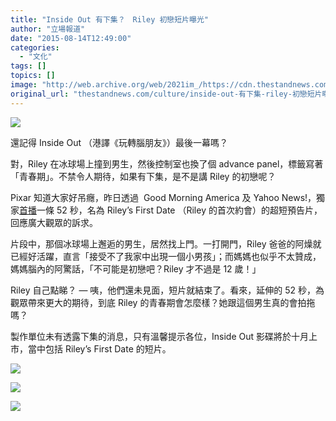 ```yaml
---
title: "Inside Out 有下集？　Riley 初戀短片曝光"
author: "立場報道"
date: "2015-08-14T12:49:00"
categories:
  - "文化"
tags: []
topics: []
image: "http://web.archive.org/web/2021im_/https://cdn.thestandnews.com/media/photos/cache/Screen20Shot202015-08-1420at201.01.5120PM_HfRwZ_1200x0.png"
original_url: "thestandnews.com/culture/inside-out-有下集-riley-初戀短片曝光"
---
```

![](http://web.archive.org/web/2021im_/https://cdn.thestandnews.com/media/photos/cache/Screen20Shot202015-08-1420at201.01.5120PM_HfRwZ_1200x0.png)

還記得 Inside Out （港譯《玩轉腦朋友》）最後一幕嗎？

對，Riley 在冰球場上撞到男生，然後控制室也換了個 advance panel，標籤寫著「青春期」。不禁令人期待，如果有下集，是不是講 Riley 的初戀呢？

Pixar 知道大家好吊癮，昨日透過  Good Morning America 及 Yahoo News!，獨家[首播](http://web.archive.org/web/20210629060924/http://abcnews.go.com/GMA/video/exclusive-sneak-peek-disney-pixars-rileys-date-33041941)一條 52 秒，名為 Riley’s First Date （Riley 的首次約會）的超短預告片，回應廣大觀眾的訴求。

片段中，那個冰球場上邂逅的男生，居然找上門。一打開門，Riley 爸爸的阿燥就已經好活躍，直言「接受不了我家中出現一個小男孩」；而媽媽也似乎不太贊成，媽媽腦內的阿驚話，「不可能是初戀吧？Riley 才不過是 12 歲！」

Riley 自己點睇？ — 咦，他們還未見面，短片就結束了。看來，延伸的 52 秒，為觀眾帶來更大的期待，到底 Riley 的青春期會怎麼樣？她跟這個男生真的會拍拖嗎？

製作單位未有透露下集的消息，只有溫馨提示各位，Inside Out 影碟將於十月上市，當中包括 Riley’s First Date 的短片。

[![](http://web.archive.org/web/2021im_/https://cdn.thestandnews.com/media/photos/cache/Screen20Shot202015-08-1420at201.01.1320PM_24oKK_1200x0.png)](http://web.archive.org/web/20210629060924/https://cdn.thestandnews.com/media/photos/cache/Screen20Shot202015-08-1420at201.01.1320PM_24oKK_1200x0.png)

[![](http://web.archive.org/web/2021im_/https://cdn.thestandnews.com/media/photos/cache/Screen20Shot202015-08-1420at201.01.3520PM_ipn1E_1200x0.png)](http://web.archive.org/web/20210629060924/https://cdn.thestandnews.com/media/photos/cache/Screen20Shot202015-08-1420at201.01.3520PM_ipn1E_1200x0.png)

[![](http://web.archive.org/web/2021im_/https://cdn.thestandnews.com/media/photos/cache/Screen20Shot202015-08-1420at201.01.5320PM201_dXiig_1200x0.png)](http://web.archive.org/web/20210629060924/https://cdn.thestandnews.com/media/photos/cache/Screen20Shot202015-08-1420at201.01.5320PM201_dXiig_1200x0.png)
